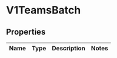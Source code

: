 # V1TeamsBatch

## Properties
Name | Type | Description | Notes
------------ | ------------- | ------------- | -------------
